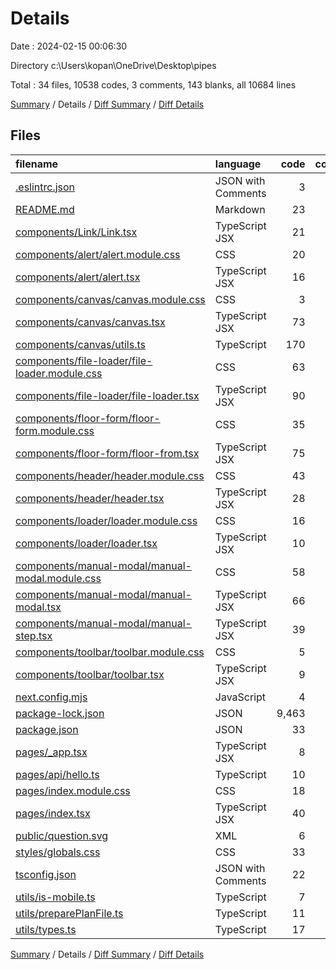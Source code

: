 # Details

Date : 2024-02-15 00:06:30

Directory c:\\Users\\kopan\\OneDrive\\Desktop\\pipes

Total : 34 files,  10538 codes, 3 comments, 143 blanks, all 10684 lines

[Summary](results.md) / Details / [Diff Summary](diff.md) / [Diff Details](diff-details.md)

## Files
| filename | language | code | comment | blank | total |
| :--- | :--- | ---: | ---: | ---: | ---: |
| [.eslintrc.json](/.eslintrc.json) | JSON with Comments | 3 | 0 | 1 | 4 |
| [README.md](/README.md) | Markdown | 23 | 0 | 7 | 30 |
| [components/Link/Link.tsx](/components/Link/Link.tsx) | TypeScript JSX | 21 | 0 | 7 | 28 |
| [components/alert/alert.module.css](/components/alert/alert.module.css) | CSS | 20 | 0 | 1 | 21 |
| [components/alert/alert.tsx](/components/alert/alert.tsx) | TypeScript JSX | 16 | 0 | 4 | 20 |
| [components/canvas/canvas.module.css](/components/canvas/canvas.module.css) | CSS | 3 | 0 | 0 | 3 |
| [components/canvas/canvas.tsx](/components/canvas/canvas.tsx) | TypeScript JSX | 73 | 0 | 8 | 81 |
| [components/canvas/utils.ts](/components/canvas/utils.ts) | TypeScript | 170 | 0 | 14 | 184 |
| [components/file-loader/file-loader.module.css](/components/file-loader/file-loader.module.css) | CSS | 63 | 0 | 9 | 72 |
| [components/file-loader/file-loader.tsx](/components/file-loader/file-loader.tsx) | TypeScript JSX | 90 | 0 | 9 | 99 |
| [components/floor-form/floor-form.module.css](/components/floor-form/floor-form.module.css) | CSS | 35 | 0 | 5 | 40 |
| [components/floor-form/floor-from.tsx](/components/floor-form/floor-from.tsx) | TypeScript JSX | 75 | 0 | 4 | 79 |
| [components/header/header.module.css](/components/header/header.module.css) | CSS | 43 | 0 | 5 | 48 |
| [components/header/header.tsx](/components/header/header.tsx) | TypeScript JSX | 28 | 0 | 3 | 31 |
| [components/loader/loader.module.css](/components/loader/loader.module.css) | CSS | 16 | 0 | 1 | 17 |
| [components/loader/loader.tsx](/components/loader/loader.tsx) | TypeScript JSX | 10 | 0 | 2 | 12 |
| [components/manual-modal/manual-modal.module.css](/components/manual-modal/manual-modal.module.css) | CSS | 58 | 0 | 15 | 73 |
| [components/manual-modal/manual-modal.tsx](/components/manual-modal/manual-modal.tsx) | TypeScript JSX | 66 | 0 | 5 | 71 |
| [components/manual-modal/manual-step.tsx](/components/manual-modal/manual-step.tsx) | TypeScript JSX | 39 | 0 | 6 | 45 |
| [components/toolbar/toolbar.module.css](/components/toolbar/toolbar.module.css) | CSS | 5 | 0 | 0 | 5 |
| [components/toolbar/toolbar.tsx](/components/toolbar/toolbar.tsx) | TypeScript JSX | 9 | 0 | 5 | 14 |
| [next.config.mjs](/next.config.mjs) | JavaScript | 4 | 1 | 2 | 7 |
| [package-lock.json](/package-lock.json) | JSON | 9,463 | 0 | 1 | 9,464 |
| [package.json](/package.json) | JSON | 33 | 0 | 1 | 34 |
| [pages/_app.tsx](/pages/_app.tsx) | TypeScript JSX | 8 | 0 | 2 | 10 |
| [pages/api/hello.ts](/pages/api/hello.ts) | TypeScript | 10 | 1 | 3 | 14 |
| [pages/index.module.css](/pages/index.module.css) | CSS | 18 | 0 | 2 | 20 |
| [pages/index.tsx](/pages/index.tsx) | TypeScript JSX | 40 | 0 | 5 | 45 |
| [public/question.svg](/public/question.svg) | XML | 6 | 1 | 5 | 12 |
| [styles/globals.css](/styles/globals.css) | CSS | 33 | 0 | 6 | 39 |
| [tsconfig.json](/tsconfig.json) | JSON with Comments | 22 | 0 | 1 | 23 |
| [utils/is-mobile.ts](/utils/is-mobile.ts) | TypeScript | 7 | 0 | 0 | 7 |
| [utils/preparePlanFile.ts](/utils/preparePlanFile.ts) | TypeScript | 11 | 0 | 1 | 12 |
| [utils/types.ts](/utils/types.ts) | TypeScript | 17 | 0 | 3 | 20 |

[Summary](results.md) / Details / [Diff Summary](diff.md) / [Diff Details](diff-details.md)